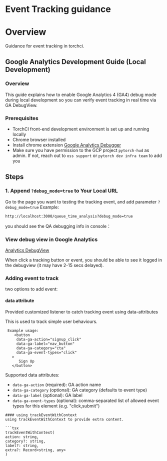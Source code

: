 # Event Tracking guidance

# Overview

Guidance for event tracking in torchci.

## Google Analytics Development Guide (Local Development)

### Overview

This guide explains how to enable Google Analytics 4 (GA4) debug mode during local development so you can verify event tracking in real time via GA DebugView.

### Prerequisites

- TorchCI front-end development environment is set up and running locally
- Chrome browser installed
- Install chrome extension [Google Analytics Debugger](https://chrome.google.com/webstore/detail/jnkmfdileelhofjcijamephohjechhna)
- Make sure you have permission to the GCP project `pytorch-hud` as admin. If not, reach out to `oss support` or `pytorch dev infra team` to add you

## Steps

### 1. Append `?debug_mode=true` to Your Local URL

Go to the page you want to testing the tracking event, and add parameter `?debug_mode=true`
Example:

```
http://localhost:3000/queue_time_analysis?debug_mode=true
```

you should see the QA debugging info in console：

### View debug view in Google Analytics

[Analytics DebugView](https://analytics.google.com/analytics/web/#/a44373548p420079840/admin/debugview/overview)

When click a tracking button or event, you should be able to see it logged in the debugview (it may have 2-15 secs delayed).

### Adding event to track

two options to add event:

#### data attribute

Provided customized listener to catch tracking event using data-attributes

This is used to track simple user behaviours.

```tsx
 Example usage:
    <button
     data-ga-action="signup_click"
     data-ga-label="nav_button"
     data-ga-category="cta"
     data-ga-event-types="click"
   >
      Sign Up
   </button>
```

Supported data attributes:

- `data-ga-action` (required): GA action name
- `data-ga-category` (optional): GA category (defaults to event type)
- `data-ga-label` (optional): GA label
- `data-ga-event-types` (optional): comma-separated list of allowed event types for this element (e.g. "click,submit")

````
#### using trackEventWithContext
using trackEventWithContext to provide extra content.

```tsx
trackEventWithContext(
action: string,
category?: string,
label?: string,
extra?: Record<string, any>
)
````
